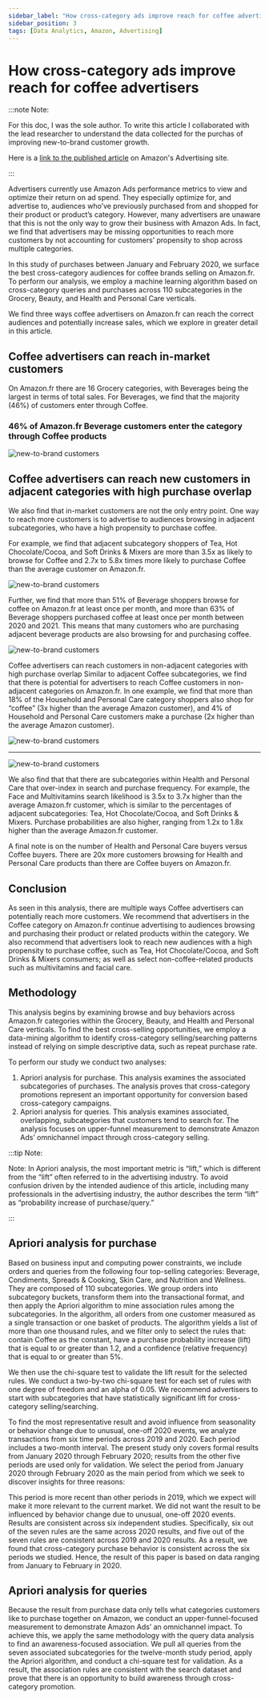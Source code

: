 ```yaml
---
sidebar_label: "How cross-category ads improve reach for coffee advertisers"
sidebar_position: 3
tags: [Data Analytics, Amazon, Advertising]
---
```


# How cross-category ads improve reach for coffee advertisers

:::note Note:

For this doc, I was the sole author. To write this article I collaborated with the lead researcher to understand the data collected for the purchas of improving new-to-brand customer growth.

Here is a [link to the published article](https://advertising.amazon.com/en-us/library/research/coffee-marketing/?ref_=a20m_us_libr) on Amazon's Advertising site.

:::

Advertisers currently use Amazon Ads performance metrics to view and optimize their return on ad spend. They especially optimize for, and advertise to, audiences who’ve previously purchased from and shopped for their product or product’s category. However, many advertisers are unaware that this is not the only way to grow their business with Amazon Ads. In fact, we find that advertisers may be missing opportunities to reach more customers by not accounting for customers’ propensity to shop across multiple categories.

In this study of purchases between January and February 2020, we surface the best cross-category audiences for coffee brands selling on Amazon.fr. To perform our analysis, we employ a machine learning algorithm based on cross-category queries and purchases across 110 subcategories in the Grocery, Beauty, and Health and Personal Care verticals.

We find three ways coffee advertisers on Amazon.fr can reach the correct audiences and potentially increase sales, which we explore in greater detail in this article.

## Coffee advertisers can reach in-market customers

On Amazon.fr there are 16 Grocery categories, with Beverages being the largest in terms of total sales. For Beverages, we find that the majority (46%) of customers enter through Coffee.

### 46% of Amazon.fr Beverage customers enter the category through Coffee products

![new-to-brand customers](/img/coffee1.png)

## Coffee advertisers can reach new customers in adjacent categories with high purchase overlap

We also find that in-market customers are not the only entry point. One way to reach more customers is to advertise to audiences browsing in adjacent subcategories, who have a high propensity to purchase coffee.

For example, we find that adjacent subcategory shoppers of Tea, Hot Chocolate/Cocoa, and Soft Drinks & Mixers are more than 3.5x as likely to browse for Coffee and 2.7x to 5.8x times more likely to purchase Coffee than the average customer on Amazon.fr.

![new-to-brand customers](/img/coffee2.png)

Further, we find that more than 51% of Beverage shoppers browse for coffee on Amazon.fr at least once per month, and more than 63% of Beverage shoppers purchased coffee at least once per month between 2020 and 2021. This means that many customers who are purchasing adjacent beverage products are also browsing for and purchasing coffee.

![new-to-brand customers](/img/coffee3.png)

Coffee advertisers can reach customers in non-adjacent categories with high purchase overlap
Similar to adjacent Coffee subcategories, we find that there is potential for advertisers to reach Coffee customers in non-adjacent categories on Amazon.fr. In one example, we find that more than 18% of the Household and Personal Care category shoppers also shop for “coffee” (3x higher than the average Amazon customer), and 4% of Household and Personal Care customers make a purchase (2x higher than the average Amazon customer).

![new-to-brand customers](/img/coffee4.png)

---

![new-to-brand customers](/img/coffee5.png)

We also find that that there are subcategories within Health and Personal Care that over-index in search and purchase frequency. For example, the Face and Multivitamins search likelihood is 3.5x to 3.7x higher than the average Amazon.fr customer, which is similar to the percentages of adjacent subcategories: Tea, Hot Chocolate/Cocoa, and Soft Drinks & Mixers. Purchase probabilities are also higher, ranging from 1.2x to 1.8x higher than the average Amazon.fr customer.

A final note is on the number of Health and Personal Care buyers versus Coffee buyers. There are 20x more customers browsing for Health and Personal Care products than there are Coffee buyers on Amazon.fr.

## Conclusion

As seen in this analysis, there are multiple ways Coffee advertisers can potentially reach more customers. We recommend that advertisers in the Coffee category on Amazon.fr continue advertising to audiences browsing and purchasing their product or related products within the category. We also recommend that advertisers look to reach new audiences with a high propensity to purchase coffee, such as Tea, Hot Chocolate/Cocoa, and Soft Drinks & Mixers consumers; as well as select non-coffee-related products such as multivitamins and facial care.

## Methodology

This analysis begins by examining browse and buy behaviors across Amazon.fr categories within the Grocery, Beauty, and Health and Personal Care verticals. To find the best cross-selling opportunities, we employ a data-mining algorithm to identify cross-category selling/searching patterns instead of relying on simple descriptive data, such as repeat purchase rate.

To perform our study we conduct two analyses:

1. Apriori analysis for purchase. This analysis examines the associated subcategories of purchases. The analysis proves that cross-category promotions represent an important opportunity for conversion based cross-category campaigns.
2. Apriori analysis for queries. This analysis examines associated, overlapping, subcategories that customers tend to search for. The analysis focuses on upper-funnel measurement to demonstrate Amazon Ads’ omnichannel impact through cross-category selling.

:::tip Note:

Note: In Apriori analysis, the most important metric is “lift,” which is different from the “lift” often referred to in the advertising industry. To avoid confusion driven by the intended audience of this article, including many professionals in the advertising industry, the author describes the term “lift” as “probability increase of purchase/query.”

:::

## Apriori analysis for purchase

Based on business input and computing power constraints, we include orders and queries from the following four top-selling categories: Beverage, Condiments, Spreads & Cooking, Skin Care, and Nutrition and Wellness. They are composed of 110 subcategories. We group orders into subcategory buckets, transform them into the transactional format, and then apply the Apriori algorithm to mine association rules among the subcategories. In the algorithm, all orders from one customer measured as a single transaction or one basket of products. The algorithm yields a list of more than one thousand rules, and we filter only to select the rules that: contain Coffee as the constant, have a purchase probability increase (lift) that is equal to or greater than 1.2, and a confidence (relative frequency) that is equal to or greater than 5%.

We then use the chi-square test to validate the lift result for the selected rules. We conduct a two-by-two chi-square test for each set of rules with one degree of freedom and an alpha of 0.05. We recommend advertisers to start with subcategories that have statistically significant lift for cross-category selling/searching.

To find the most representative result and avoid influence from seasonality or behavior change due to unusual, one-off 2020 events, we analyze transactions from six time periods across 2019 and 2020. Each period includes a two-month interval. The present study only covers formal results from January 2020 through February 2020; results from the other five periods are used only for validation. We select the period from January 2020 through February 2020 as the main period from which we seek to discover insights for three reasons:

This period is more recent than other periods in 2019, which we expect will make it more relevant to the current market.
We did not want the result to be influenced by behavior change due to unusual, one-off 2020 events.
Results are consistent across six independent studies. Specifically, six out of the seven rules are the same across 2020 results, and five out of the seven rules are consistent across 2019 and 2020 results.
As a result, we found that cross-category purchase behavior is consistent across the six periods we studied. Hence, the result of this paper is based on data ranging from January to February in 2020.

## Apriori analysis for queries

Because the result from purchase data only tells what categories customers like to purchase together on Amazon, we conduct an upper-funnel-focused measurement to demonstrate Amazon Ads’ an omnichannel impact. To achieve this, we apply the same methodology with the query data analysis to find an awareness-focused association. We pull all queries from the seven associated subcategories for the twelve-month study period, apply the Apriori algorithm, and conduct a chi-square test for validation. As a result, the association rules are consistent with the search dataset and prove that there is an opportunity to build awareness through cross-category promotion.
